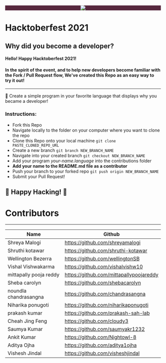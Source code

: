 

<p align="center" style="background-color: #57283e;"><img src="https://github.com/CodeMacrocosm/Devathon/blob/main/images/hacktoberfest21.svg"></p>

# Hacktoberfest 2021
## Why did you become a developer?


#### Hello! Happy Hacktoberfest 2021!
#### In the spirit of the event, and to help new developers become familiar with the Fork / Pull Request flow, We've created this Repo as an easy way to try it out!



--------------
🎉 Create a simple program in your favorite language that displays why you became a developer! 

### Instructions:

- Fork this Repo
- Navigate locally to the folder on your computer where you want to clone the repo
- Clone this Repo onto your local machine `git clone PASTE_CLONED_REPO_URL`
- Create a new branch `git branch NEW_BRANCH_NAME`
- Navigate into your created branch `git checkout NEW_BRANCH_NAME`
- Add your program *your-name.language* into the contributions folder
- **Add your name to the README.md file as a contributor**
- Push your branch to your forked repo `git push origin NEW_BRANCH_NAME`
- Submit your Pull Request!



## 🎃 Happy Hacking! 🎃








# Contributors
----


|     Name     		|             Github                |
|-----------------------|---------------------------------- |
| Shreya Malogi 	|https://github.com/shreyamalogi    |
| Shruthi kotawar	|https://github.com/shruthi-kotawar |
| Wellington Bezerra	|https://github.com/wellingtonSB  |
| Vishal Vishwakarma| https://github.com/vishalvishw10  |
| mittapally pooja reddy | https://github.com/mittapallypoojareddy |                        
| Sheba carolyn   |https://github.com/shebacarolyn    |
| noundla chandrasangna|https://github.com/chandrasangna|                                
| Niharika ponugoti |  https://github.com/niharikaponugoti  |
| prakash kumar   |https://github.com/prakash-sah-lab  |
| Cheah Jing Feng   |https://github.com/cloudy3        |
| Saumya Kumar   |https://github.com/saumyakr1232        |
| Ankit Kumar   |https://github.com/Nightowl-8|
| Aditya Ojha       |https://github.com/aditya1ojha    |
| Vishesh Jindal |https://github.com/visheshjindal     |

